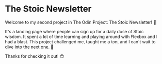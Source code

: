 # The Stoic Newsletter

Welcome to my second project in The Odin Project: The Stoic Newsletter! 🎉

It's a landing page where people can sign up for a daily dose of Stoic wisdom. It spent a lot of time learning and playing around with Flexbox and I had a blast. This project challenged me, taught me a ton, and I can't wait to dive into the next one. 🚀

Thanks for checking it out! 😊